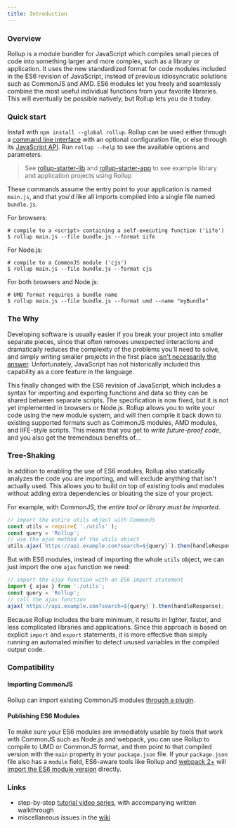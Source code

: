 ```yaml
---
title: Introduction
---
```


### Overview

Rollup is a module bundler for JavaScript which compiles small pieces of code into something larger and more complex, such as a library or application. It uses the new standardized format for code modules included in the ES6 revision of JavaScript, instead of previous idiosyncratic solutions such as CommonJS and AMD. ES6 modules let you freely and seamlessly combine the most useful individual functions from your favorite libraries. This will eventually be possible natively, but Rollup lets you do it today.

### Quick start

Install with `npm install --global rollup`. Rollup can be used either through a [command line interface](/guide/en#command-line-reference) with an optional configuration file, or else through its [JavaScript API](guide/en#javascript-api). Run `rollup --help` to see the available options and parameters.

> See [rollup-starter-lib](https://github.com/rollup/rollup-starter-lib) and
[rollup-starter-app](https://github.com/rollup/rollup-starter-app) to see
example library and application projects using Rollup

These commands assume the entry point to your application is named `main.js`, and that you'd like all imports compiled into a single file named `bundle.js`.

For browsers:

```console
# compile to a <script> containing a self-executing function ('iife')
$ rollup main.js --file bundle.js --format iife
```

For Node.js:

```console
# compile to a CommonJS module ('cjs')
$ rollup main.js --file bundle.js --format cjs
```

For both browsers and Node.js:

```console
# UMD format requires a bundle name
$ rollup main.js --file bundle.js --format umd --name "myBundle"
```

### The Why

Developing software is usually easier if you break your project into smaller separate pieces, since that often removes unexpected interactions and dramatically reduces the complexity of the problems you'll need to solve, and simply writing smaller projects in the first place [isn't necessarily the answer](https://medium.com/@Rich_Harris/small-modules-it-s-not-quite-that-simple-3ca532d65de4). Unfortunately, JavaScript has not historically included this capability as a core feature in the language.

This finally changed with the ES6 revision of JavaScript, which includes a syntax for importing and exporting functions and data so they can be shared between separate scripts. The specification is now fixed, but it is not yet implemented in browsers or Node.js. Rollup allows you to write your code using the new module system, and will then compile it back down to existing supported formats such as CommonJS modules, AMD modules, and IIFE-style scripts. This means that you get to *write future-proof code*, and you also get the tremendous benefits of...

### Tree-Shaking

In addition to enabling the use of ES6 modules, Rollup also statically analyzes the code you are importing, and will exclude anything that isn't actually used. This allows you to build on top of existing tools and modules without adding extra dependencies or bloating the size of your project.

For example, with CommonJS, the *entire tool or library must be imported*.

```js
// import the entire utils object with CommonJS
const utils = require( './utils' );
const query = 'Rollup';
// use the ajax method of the utils object
utils.ajax(`https://api.example.com?search=${query}`).then(handleResponse);
```

But with ES6 modules, instead of importing the whole `utils` object, we can just import the one `ajax` function we need:

```js
// import the ajax function with an ES6 import statement
import { ajax } from './utils';
const query = 'Rollup';
// call the ajax function
ajax(`https://api.example.com?search=${query}`).then(handleResponse);
```

Because Rollup includes the bare minimum, it results in lighter, faster, and less complicated libraries and applications. Since this approach is based on explicit `import` and `export` statements, it is more effective than simply running an automated minifier to detect unused variables in the compiled output code.


### Compatibility

#### Importing CommonJS

Rollup can import existing CommonJS modules [through a plugin](https://github.com/rollup/rollup-plugin-commonjs).

#### Publishing ES6 Modules

To make sure your ES6 modules are immediately usable by tools that work with CommonJS such as Node.js and webpack, you can use Rollup to compile to UMD or CommonJS format, and then point to that compiled version with the `main` property in your `package.json` file. If your `package.json` file also has a `module` field, ES6-aware tools like Rollup and [webpack 2+](https://webpack.js.org/) will [import the ES6 module version](https://github.com/rollup/rollup/wiki/pkg.module) directly.

### Links

- step-by-step [tutorial video series](https://code.lengstorf.com/learn-rollup-js/), with accompanying written walkthrough
- miscellaneous issues in the [wiki](https://github.com/rollup/rollup/wiki)

